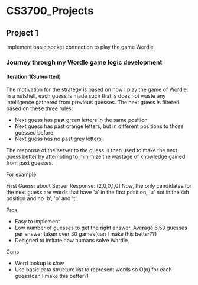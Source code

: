 # CS3700_Projects

## Project 1

Implement basic socket connection to play the game Wordle

### Journey through my Wordle game logic development

#### Iteration 1(Submitted)

The motivation for the strategy is based on how I play the game of Wordle. In a nutshell, each guess is made such that is 
does not waste any intelligence gathered from previous guesses. The next guess is filtered based on these three rules:

- Next guess has past green letters in the same position
- Next guess has past orange letters, but in different positions to those guessed before
- Next guess has no past grey letters 

The response of the server to the guess is then used to make the next guess better by attempting to minimize the wastage
of knowledge gained from past guesses.

For example:

First Guess: about
Server Response: [2,0,0,1,0]
Now, the only candidates for the next guess are words that have 'a' in the first position, 'u' not in the 4th position 
and no 'b', 'o' and 't'.

Pros
- Easy to implement
- Low number of guesses to get the right answer. Average 6.53 guesses per answer taken over 30 games(can I make this better??)
- Designed to imitate how humans solve Wordle.

Cons
- Word lookup is slow
- Use basic data structure list to represent words so O(n) for each guess(can I make this better?)
